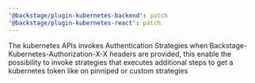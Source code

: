 ```yaml
---
'@backstage/plugin-kubernetes-backend': patch
'@backstage/plugin-kubernetes-react': patch
---
```


The kubernetes APIs invokes Authentication Strategies when Backstage-Kubernetes-Authorization-X-X headers are provided, this enable the possibility to invoke strategies that executes additional steps to get a kubernetes token like on pinniped or custom strategies
